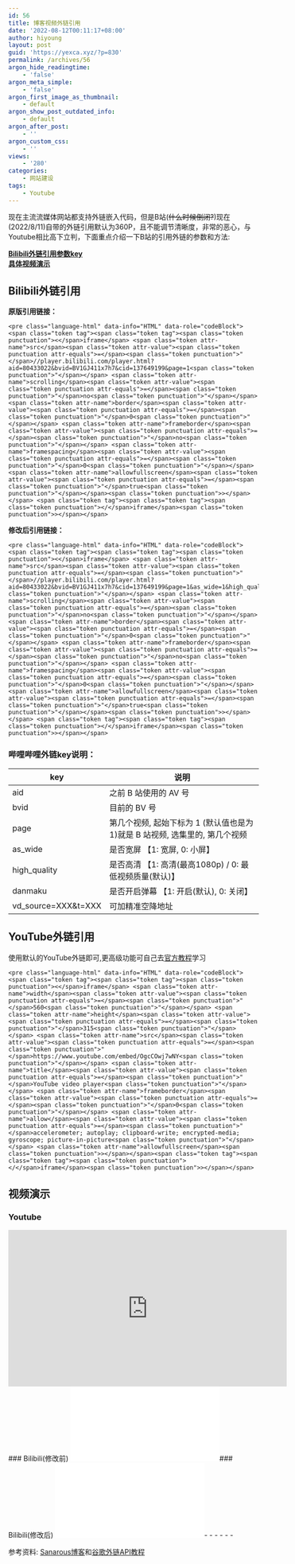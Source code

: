 ```yaml
---
id: 56
title: 博客视频外链引用
date: '2022-08-12T00:11:17+08:00'
author: hiyoung
layout: post
guid: 'https://yexca.xyz/?p=830'
permalink: /archives/56
argon_hide_readingtime:
    - 'false'
argon_meta_simple:
    - 'false'
argon_first_image_as_thumbnail:
    - default
argon_show_post_outdated_info:
    - default
argon_after_post:
    - ''
argon_custom_css:
    - ''
views:
    - '280'
categories:
    - 网站建设
tags:
    - Youtube
---
```


现在主流流媒体网站都支持外链嵌入代码，但是B站(<s>什么时候倒闭?</s>)现在(2022/8/11)自带的外链引用默认为360P，且不能调节清晰度，非常的恶心，与Youtube相比高下立判，下面重点介绍一下B站的引用外链的参数和方法:

**[Bilibili外链引用参数key](#key)**  
**[具体视频演示](#%E8%A7%86%E9%A2%91%E6%BC%94%E7%A4%BA)**

## Bilibili外链引用

**原版引用链接：**

```
<pre class="language-html" data-info="HTML" data-role="codeBlock"><span class="token tag"><span class="token tag"><span class="token punctuation"><</span>iframe</span> <span class="token attr-name">src</span><span class="token attr-value"><span class="token punctuation attr-equals">=</span><span class="token punctuation">"</span>//player.bilibili.com/player.html?aid=80433022&bvid=BV1GJ411x7h7&cid=137649199&page=1<span class="token punctuation">"</span></span> <span class="token attr-name">scrolling</span><span class="token attr-value"><span class="token punctuation attr-equals">=</span><span class="token punctuation">"</span>no<span class="token punctuation">"</span></span> <span class="token attr-name">border</span><span class="token attr-value"><span class="token punctuation attr-equals">=</span><span class="token punctuation">"</span>0<span class="token punctuation">"</span></span> <span class="token attr-name">frameborder</span><span class="token attr-value"><span class="token punctuation attr-equals">=</span><span class="token punctuation">"</span>no<span class="token punctuation">"</span></span> <span class="token attr-name">framespacing</span><span class="token attr-value"><span class="token punctuation attr-equals">=</span><span class="token punctuation">"</span>0<span class="token punctuation">"</span></span> <span class="token attr-name">allowfullscreen</span><span class="token attr-value"><span class="token punctuation attr-equals">=</span><span class="token punctuation">"</span>true<span class="token punctuation">"</span></span><span class="token punctuation">></span></span> <span class="token tag"><span class="token tag"><span class="token punctuation"></</span>iframe</span><span class="token punctuation">></span></span>
```

**修改后引用链接：**

```
<pre class="language-html" data-info="HTML" data-role="codeBlock"><span class="token tag"><span class="token tag"><span class="token punctuation"><</span>iframe</span> <span class="token attr-name">src</span><span class="token attr-value"><span class="token punctuation attr-equals">=</span><span class="token punctuation">"</span>//player.bilibili.com/player.html?aid=80433022&bvid=BV1GJ411x7h7&cid=137649199&page=1&as_wide=1&high_quality=1&danmaku=1<span class="token punctuation">"</span></span> <span class="token attr-name">scrolling</span><span class="token attr-value"><span class="token punctuation attr-equals">=</span><span class="token punctuation">"</span>no<span class="token punctuation">"</span></span> <span class="token attr-name">border</span><span class="token attr-value"><span class="token punctuation attr-equals">=</span><span class="token punctuation">"</span>0<span class="token punctuation">"</span></span> <span class="token attr-name">frameborder</span><span class="token attr-value"><span class="token punctuation attr-equals">=</span><span class="token punctuation">"</span>no<span class="token punctuation">"</span></span> <span class="token attr-name">framespacing</span><span class="token attr-value"><span class="token punctuation attr-equals">=</span><span class="token punctuation">"</span>0<span class="token punctuation">"</span></span> <span class="token attr-name">allowfullscreen</span><span class="token attr-value"><span class="token punctuation attr-equals">=</span><span class="token punctuation">"</span>true<span class="token punctuation">"</span></span><span class="token punctuation">></span></span> <span class="token tag"><span class="token tag"><span class="token punctuation"></</span>iframe</span><span class="token punctuation">></span></span>
```

###  哔哩哔哩外链key说明：

| key | 说明 |
|---|---|
| aid | 之前 B 站使用的 AV 号 |
| bvid | 目前的 BV 号 |
| page | 第几个视频, 起始下标为 1 (默认值也是为 1)就是 B 站视频, 选集里的, 第几个视频 |
| as\_wide | 是否宽屏 【1: 宽屏, 0: 小屏】 |
| high\_quality | 是否高清 【1: 高清(最高1080p) / 0: 最低视频质量(默认)】 |
| danmaku | 是否开启弹幕 【1: 开启(默认), 0: 关闭】 |
| vd\_source=XXX&amp;t=XXX | 可加精准空降地址 |

## YouTube外链引用

使用默认的YouTube外链即可,更高级功能可自己去[官方教程](https://developers.google.com/youtube/iframe_api_reference)学习

```
<pre class="language-html" data-info="HTML" data-role="codeBlock"><span class="token tag"><span class="token tag"><span class="token punctuation"><</span>iframe</span> <span class="token attr-name">width</span><span class="token attr-value"><span class="token punctuation attr-equals">=</span><span class="token punctuation">"</span>560<span class="token punctuation">"</span></span> <span class="token attr-name">height</span><span class="token attr-value"><span class="token punctuation attr-equals">=</span><span class="token punctuation">"</span>315<span class="token punctuation">"</span></span> <span class="token attr-name">src</span><span class="token attr-value"><span class="token punctuation attr-equals">=</span><span class="token punctuation">"</span>https://www.youtube.com/embed/OgcCOwj7wNY<span class="token punctuation">"</span></span> <span class="token attr-name">title</span><span class="token attr-value"><span class="token punctuation attr-equals">=</span><span class="token punctuation">"</span>YouTube video player<span class="token punctuation">"</span></span> <span class="token attr-name">frameborder</span><span class="token attr-value"><span class="token punctuation attr-equals">=</span><span class="token punctuation">"</span>0<span class="token punctuation">"</span></span> <span class="token attr-name">allow</span><span class="token attr-value"><span class="token punctuation attr-equals">=</span><span class="token punctuation">"</span>accelerometer; autoplay; clipboard-write; encrypted-media; gyroscope; picture-in-picture<span class="token punctuation">"</span></span> <span class="token attr-name">allowfullscreen</span><span class="token punctuation">></span></span><span class="token tag"><span class="token tag"><span class="token punctuation"></</span>iframe</span><span class="token punctuation">></span></span>
```

## 视频演示

### Youtube

<iframe allow="accelerometer; autoplay; clipboard-write; encrypted-media; gyroscope; picture-in-picture" allowfullscreen="" frameborder="0" height="315" loading="lazy" src="https://www.youtube.com/embed/ucbx9we6EHk" title="YouTube video player" width="560"></iframe>### Bilibili(修改前)

<iframe allowfullscreen="true" border="0" frameborder="no" framespacing="0" scrolling="no" src="//player.bilibili.com/player.html?aid=499408391&bvid=BV16K411N7qj&cid=230404689&page=1&as_wide=1"> </iframe>### Bilibili(修改后)

<iframe allowfullscreen="true" border="0" frameborder="no" framespacing="0" scrolling="no" src="//player.bilibili.com/player.html?aid=499408391&bvid=BV16K411N7qj&cid=230404689&page=1&high_quality=1&danmaku=1"> </iframe>- - - - - -

参考资料: [Sanarous博客](https://bestzuo.cn/posts/blog-bilbli.html)和[谷歌外链API教程](https://developers.google.com/youtube/iframe_api_reference)